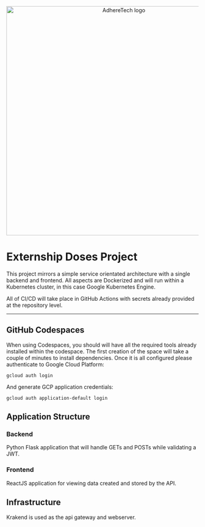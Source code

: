 <p align="center">
<img align="center" src="https://www.adheretech.com/images/AdhereTechLogo.png" alt="AdhereTech logo" width="600"/>
</p>

# Externship Doses Project

This project mirrors a simple service orientated architecture with a single
backend and frontend. All aspects are Dockerized and will run within a
Kubernetes cluster, in this case Google Kubernetes Engine.

All of CI/CD will take place in GitHub Actions with secrets already provided
at the repository level.

-----

## GitHub Codespaces

When using Codespaces, you should will have all the required tools already
installed within the codespace. The first creation of the space will take
a couple of minutes to install dependencies. Once it is all configured please
authenticate to Google Cloud Platform:

```shell
gcloud auth login
```

And generate GCP application credentials:

```shell
gcloud auth application-default login
```

## Application Structure

### Backend

Python Flask application that will handle GETs and POSTs while validating a JWT.

### Frontend

ReactJS application for viewing data created and stored by the API.

## Infrastructure

Krakend is used as the api gateway and webserver.